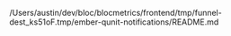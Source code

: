 /Users/austin/dev/bloc/blocmetrics/frontend/tmp/funnel-dest_ks51oF.tmp/ember-qunit-notifications/README.md